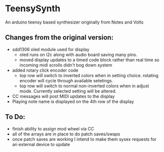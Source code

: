 # TeensySynth
An arduino teensy based synthesizer originally from Notes and Volts

## Changes from the original version:
* sdd1306 oled module used for display
  * oled runs on i2c along with audio board saving many pins.
  * moved display updates to a timed code block rather than real time so incoming midi scrolls didn't bog down system
* added rotary click encoder code
  * top row will switch to inverted colors when in setting choice.  rotating encoder will cycle through available setetings.
  * top row will switch to normal non-inverted colors when in adjust mode.  Currently selected setting will be altered.
* CC messages will post MIDI updates to the display
* Playing note name is displayed on the 4th row of the display
  
## To Do:
* finish ability to assign mod wheel via CC 
* all of the arrays are in place to do patch saves/swaps
* once patch saves are working I intend to make them sysex requests for an external device to update

